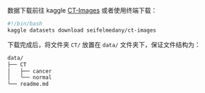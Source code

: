 数据下载前往 kaggle [CT-Images](https://www.kaggle.com/datasets/seifelmedany/ct-images) 或者使用终端下载：

```bash
#!/bin/bash
kaggle datasets download seifelmedany/ct-images
```

下载完成后，将文件夹 `CT/` 放置在 `data/` 文件夹下，保证文件结构为：

```bash
data/
├── CT
│   ├── cancer
│   └── normal
└── readme.md
```
